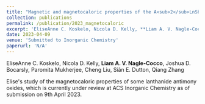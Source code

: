 ```yaml
---
title: "Magnetic and magnetocaloric properties of the A<sub>2</sub>LnSbO<sub>6</sub> lanthanide oxides on the frustrated _fcc_ lattice"
collection: publications
permalink: /publication/2023_magnetocaloric
excerpt: 'EliseAnne C. Koskelo, Nicola D. Kelly, **Liam A. V. Nagle-Cocco**, Joshua D. Bocarsly, Paromita Mukherjee, Cheng Liu, Sian E. Dutton, Qiang Zhang'
date: 2023-04-09
venue: 'Submitted to Inorganic Chemistry'
paperurl: 'N/A'
---
```

EliseAnne C. Koskelo, Nicola D. Kelly, **Liam A. V. Nagle-Cocco**, Joshua D. Bocarsly, Paromita Mukherjee, Cheng Liu, Siân E. Dutton, Qiang Zhang

Elise's study of the magnetocaloric properties of some lanthanide antimony oxides, which is currently under review at ACS Inorganic Chemistry as of submission on 9th April 2023.

